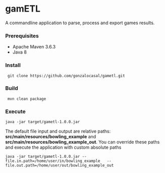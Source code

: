# gamETL

A commandline application to parse, process and export games results.  


### Prerequisites
* Apache Maven 3.6.3
* Java 8

### Install
```
 git clone https://github.com/gonzalocasal/gametl.git
```

### Build
```
 mvn clean package
```

### Execute
```
java -jar target/gametl-1.0.0.jar
```
The default file input and output are relative paths: **src/main/resources/bowling_example** and **src/main/resources/bowling_example_out**.
You can override these paths and execute the application with custom absolute paths
```
java -jar target/gametl-1.0.0.jar --file.in.path=/home/user/in/bowling_example   --file.out.path=/home/user/out/bowling_example_out
```
